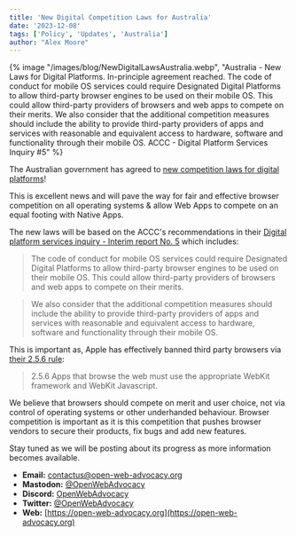 ```yaml
---
title: 'New Digital Competition Laws for Australia'
date: '2023-12-08'
tags: ['Policy', 'Updates', 'Australia']
author: "Alex Moore"
---
```


{% image
  "/images/blog/NewDigitalLawsAustralia.webp",
  "Australia - New Laws for Digital Platforms. In-principle agreement reached. The code of conduct for mobile OS services could require Designated Digital Platforms to allow third-party browser engines to be used on their mobile OS. This could allow third-party providers of browsers and web apps to compete on their merits. We also consider that the additional competition measures should include the ability to provide third-party providers of apps and services with reasonable and equivalent access to hardware, software and functionality through their mobile OS. ACCC - Digital Platform Services Inquiry #5"
%}

The Australian government has agreed to [new competition laws for digital platforms](https://www.accc.gov.au/media-release/consumers-and-small-businesses-to-benefit-from-proposed-new-regulation-of-digital-platforms)!

This is excellent news and will pave the way for fair and effective browser competition on all operating systems & allow Web Apps to compete on an equal footing with Native Apps.

The new laws will be based on the ACCC's recommendations in their [Digital platform services inquiry - Interim report No. 5](https://www.accc.gov.au/system/files/Digital%20platform%20services%20inquiry%20-%20September%202022%20interim%20report.pdf) which includes:

> The code of conduct for mobile OS services could require Designated Digital Platforms to allow third-party browser engines to be used on their mobile OS. This could allow third-party providers of browsers and web apps to compete on their merits.

> We also consider that the additional competition measures should include the ability to provide third-party providers of apps and services with reasonable and equivalent access to hardware, software and functionality through their mobile OS.

This is important as, Apple has effectively banned third party browsers via [their 2.5.6 rule](https://developer.apple.com/app-store/review/guidelines/#:~:text=2.5.6%20Apps%20that%20browse%20the%20web%20must%20use%20the%20appropriate%20WebKit%20framework%20and%20WebKit%20Javascript.):
> 2.5.6 Apps that browse the web must use the appropriate WebKit framework and WebKit Javascript.

We believe that browsers should compete on merit and user choice, not via control of operating systems or other underhanded behaviour. Browser competition is important as it is this competition that pushes browser vendors to secure their products, fix bugs and add new features.

Stay tuned as we will be posting about its progress as more information becomes available.
- **Email:**        [contactus@open-web-advocacy.org](mailto:contactus@open-web-advocacy.org)
- **Mastodon:**      [@OpenWebAdvocacy](https://mastodon.social/@owa)
- **Discord:**      [OpenWebAdvocacy](https://discord.gg/x53hkqrRKx)
- **Twitter:**      [@OpenWebAdvocacy](https://twitter.com/OpenWebAdvocacy)
- **Web:**         [https://open-web-advocacy.org](https://open-web-advocacy.org)
